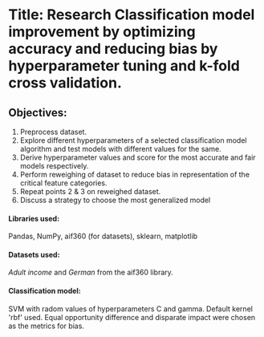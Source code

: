 # Title: Research Classification model improvement by optimizing accuracy and reducing bias by hyperparameter tuning and k-fold cross validation.

## Objectives:
1. Preprocess dataset.
2. Explore different hyperparameters of a selected classification model algorithm and test models with different values for the same.
3. Derive hyperparameter values and score for the most accurate and fair models respectively.
4. Perform reweighing of dataset to reduce bias in representation of the critical feature categories.
5. Repeat points 2 & 3 on reweighed dataset.
6. Discuss a strategy to choose the most generalized model


#### Libraries used:
Pandas, NumPy, aif360 (for datasets), sklearn, matplotlib

#### Datasets used:
*Adult income* and *German* from the aif360 library.

#### Classification model:
SVM with radom values of hyperparameters C and gamma. Default kernel 'rbf' used. Equal opportunity difference and disparate impact were chosen as the metrics for bias.
